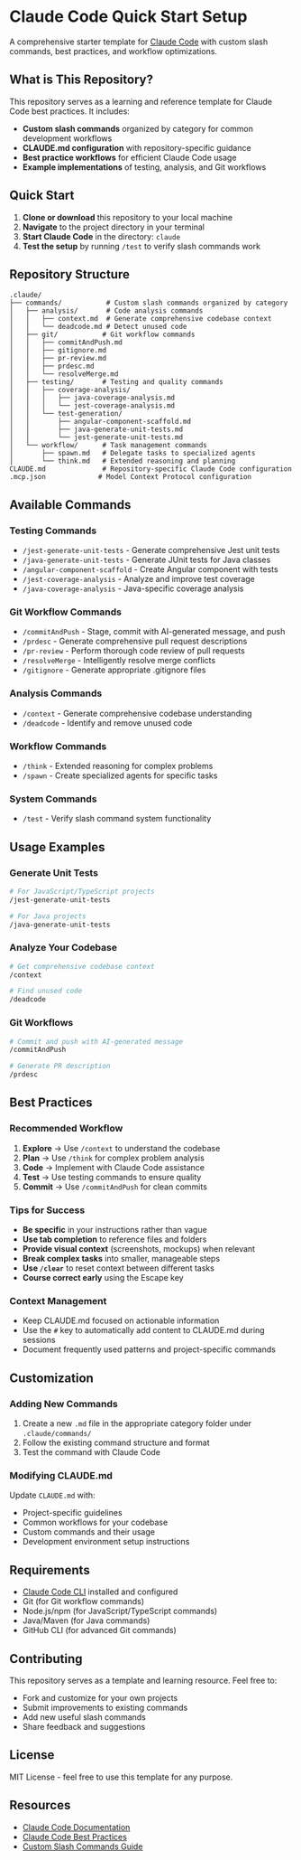 # Claude Code Quick Start Setup

A comprehensive starter template for [Claude Code](https://claude.ai/code) with custom slash commands, best practices, and workflow optimizations.

## What is This Repository?

This repository serves as a learning and reference template for Claude Code best practices. It includes:

- **Custom slash commands** organized by category for common development workflows
- **CLAUDE.md configuration** with repository-specific guidance 
- **Best practice workflows** for efficient Claude Code usage
- **Example implementations** of testing, analysis, and Git workflows

## Quick Start

1. **Clone or download** this repository to your local machine
2. **Navigate** to the project directory in your terminal
3. **Start Claude Code** in the directory: `claude`
4. **Test the setup** by running `/test` to verify slash commands work

## Repository Structure

```
.claude/
├── commands/           # Custom slash commands organized by category
│   ├── analysis/       # Code analysis commands
│   │   ├── context.md  # Generate comprehensive codebase context
│   │   └── deadcode.md # Detect unused code
│   ├── git/           # Git workflow commands
│   │   ├── commitAndPush.md
│   │   ├── gitignore.md
│   │   ├── pr-review.md
│   │   ├── prdesc.md
│   │   └── resolveMerge.md
│   ├── testing/       # Testing and quality commands
│   │   ├── coverage-analysis/
│   │   │   ├── java-coverage-analysis.md
│   │   │   └── jest-coverage-analysis.md
│   │   └── test-generation/
│   │       ├── angular-component-scaffold.md
│   │       ├── java-generate-unit-tests.md
│   │       └── jest-generate-unit-tests.md
│   └── workflow/      # Task management commands
│       ├── spawn.md   # Delegate tasks to specialized agents
│       └── think.md   # Extended reasoning and planning
CLAUDE.md              # Repository-specific Claude Code configuration
.mcp.json             # Model Context Protocol configuration
```

## Available Commands

### Testing Commands
- `/jest-generate-unit-tests` - Generate comprehensive Jest unit tests
- `/java-generate-unit-tests` - Generate JUnit tests for Java classes
- `/angular-component-scaffold` - Create Angular component with tests
- `/jest-coverage-analysis` - Analyze and improve test coverage
- `/java-coverage-analysis` - Java-specific coverage analysis

### Git Workflow Commands
- `/commitAndPush` - Stage, commit with AI-generated message, and push
- `/prdesc` - Generate comprehensive pull request descriptions
- `/pr-review` - Perform thorough code review of pull requests
- `/resolveMerge` - Intelligently resolve merge conflicts
- `/gitignore` - Generate appropriate .gitignore files

### Analysis Commands
- `/context` - Generate comprehensive codebase understanding
- `/deadcode` - Identify and remove unused code

### Workflow Commands
- `/think` - Extended reasoning for complex problems
- `/spawn` - Create specialized agents for specific tasks

### System Commands
- `/test` - Verify slash command system functionality

## Usage Examples

### Generate Unit Tests
```bash
# For JavaScript/TypeScript projects
/jest-generate-unit-tests

# For Java projects  
/java-generate-unit-tests
```

### Analyze Your Codebase
```bash
# Get comprehensive codebase context
/context

# Find unused code
/deadcode
```

### Git Workflows
```bash
# Commit and push with AI-generated message
/commitAndPush

# Generate PR description
/prdesc
```

## Best Practices

### Recommended Workflow
1. **Explore** → Use `/context` to understand the codebase
2. **Plan** → Use `/think` for complex problem analysis
3. **Code** → Implement with Claude Code assistance
4. **Test** → Use testing commands to ensure quality
5. **Commit** → Use `/commitAndPush` for clean commits

### Tips for Success
- **Be specific** in your instructions rather than vague
- **Use tab completion** to reference files and folders
- **Provide visual context** (screenshots, mockups) when relevant
- **Break complex tasks** into smaller, manageable steps
- **Use `/clear`** to reset context between different tasks
- **Course correct early** using the Escape key

### Context Management
- Keep CLAUDE.md focused on actionable information
- Use the `#` key to automatically add content to CLAUDE.md during sessions
- Document frequently used patterns and project-specific commands

## Customization

### Adding New Commands
1. Create a new `.md` file in the appropriate category folder under `.claude/commands/`
2. Follow the existing command structure and format
3. Test the command with Claude Code

### Modifying CLAUDE.md
Update `CLAUDE.md` with:
- Project-specific guidelines
- Common workflows for your codebase
- Custom commands and their usage
- Development environment setup instructions

## Requirements

- [Claude Code CLI](https://claude.ai/code) installed and configured
- Git (for Git workflow commands)
- Node.js/npm (for JavaScript/TypeScript commands)
- Java/Maven (for Java commands)
- GitHub CLI (for advanced Git commands)

## Contributing

This repository serves as a template and learning resource. Feel free to:
- Fork and customize for your own projects
- Submit improvements to existing commands
- Add new useful slash commands
- Share feedback and suggestions

## License

MIT License - feel free to use this template for any purpose.

## Resources

- [Claude Code Documentation](https://docs.anthropic.com/en/docs/claude-code)
- [Claude Code Best Practices](https://docs.anthropic.com/en/docs/claude-code/common-workflows)
- [Custom Slash Commands Guide](https://docs.anthropic.com/en/docs/claude-code/slash-commands)
